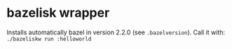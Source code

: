 # bazelisk wrapper

Installs automatically bazel in version 2.2.0 (see `.bazelversion`). 
Call it with: `./bazeliskw run :helloworld`